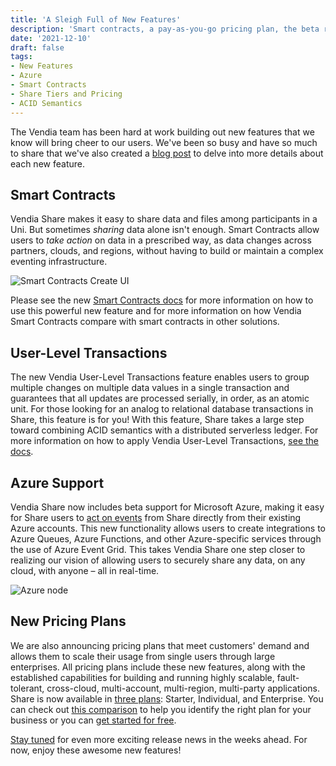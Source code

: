 ```yaml
---
title: 'A Sleigh Full of New Features'
description: 'Smart contracts, a pay-as-you-go pricing plan, the beta release of Azure support, and more!'
date: '2021-12-10'
draft: false
tags:
- New Features
- Azure
- Smart Contracts
- Share Tiers and Pricing
- ACID Semantics
---
```


The Vendia team has been hard at work building out new features that we know will bring cheer to our users.  We've been so busy and have so much to share that we've also created a [blog post](https://www.vendia.net/blog/announcing-new-features) to delve into more details about each new feature.

## Smart Contracts

Vendia Share makes it easy to share data and files among participants in a Uni.  But sometimes _sharing_ data alone isn't enough.  Smart Contracts allow users to _take action_ on data in a prescribed way, as data changes across partners, clouds, and regions, without having to build or maintain a complex eventing infrastructure.

![Smart Contracts Create UI](https://d24nhiikxn5jns.cloudfront.net/optimized/user-images.githubusercontent.com..85650276145461871-909e6e32-49d3-4427-a068-dbdfe58b9995.png)

Please see the new [Smart Contracts docs](https://www.vendia.net/docs/share/smart-contracts) for more information on how to use this powerful new feature and for more information on how Vendia Smart Contracts compare with smart contracts in other solutions.

## User-Level Transactions

The new Vendia User-Level Transactions feature enables users to group multiple changes on multiple data values in a single transaction and guarantees that all updates are processed serially, in order, as an atomic unit. For those looking for an analog to relational database transactions in Share, this feature is for you!  With this feature, Share takes a large step toward combining ACID semantics with a distributed serverless ledger.  For more information on how to apply Vendia User-Level Transactions, [see the docs](https://www.vendia.net/docs/share/vendia-transaction).

## Azure Support

Vendia Share now includes beta support for Microsoft Azure, making it easy for Share users to [act on events](https://www.vendia.net/docs/share/integrations#getting-started-with-azure-notifications) from Share directly from their existing Azure accounts.  This new functionality allows users to create integrations to Azure Queues, Azure Functions, and other Azure-specific services through the use of Azure Event Grid.  This takes Vendia Share one step closer to realizing our vision of allowing users to securely share any data, on any cloud, with anyone – all in real-time.

![Azure node](https://d24nhiikxn5jns.cloudfront.net/optimized/user-images.githubusercontent.com..532272145319340-baa2ac5f-41c8-4d69-93fd-765ec7b69cb6.png)

## New Pricing Plans

We are also announcing pricing plans that meet customers' demand and allows them to scale their usage from single users through large enterprises. All pricing plans include these new features, along with the established capabilities for building and running highly scalable, fault-tolerant, cross-cloud, multi-account, multi-region, multi-party applications. Share is now available in [three plans](https://www.vendia.net/pricing): Starter, Individual, and Enterprise.  You can check out [this comparison](https://www.vendia.net/pricing#comparePlans) to help you identify the right plan for your business or you can [get started for free](https://share.vendia.net/).

[Stay tuned](https://www.vendia.net/releases) for even more exciting release news in the weeks ahead.  For now, enjoy these awesome new features!